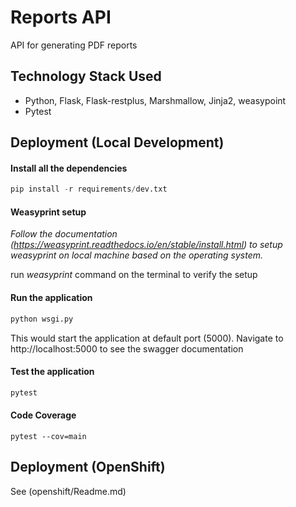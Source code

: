 

# Reports API

API for generating PDF reports

## Technology Stack Used
* Python, Flask, Flask-restplus, Marshmallow, Jinja2, weasypoint
* Pytest

## Deployment (Local Development)

#### Install all the dependencies 
```python
pip install -r requirements/dev.txt
```

#### Weasyprint setup

*Follow the documentation (https://weasyprint.readthedocs.io/en/stable/install.html) to setup weasyprint on local machine based on the operating system.*

run *weasyprint* command on the terminal to verify the setup

#### Run the application
```python
python wsgi.py
```
This would start the application at default port (5000). Navigate to http://localhost:5000 to see the swagger documentation

#### Test the application
```python
pytest
```

#### Code Coverage
```
pytest --cov=main
```


## Deployment (OpenShift)

See (openshift/Readme.md)

